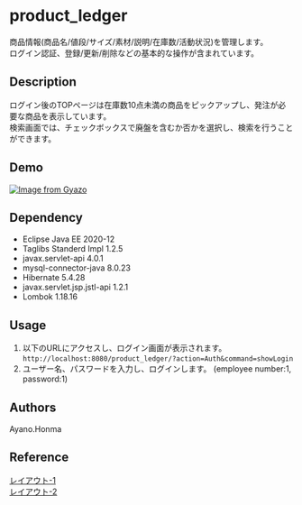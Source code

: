 # product_ledger
商品情報(商品名/値段/サイズ/素材/説明/在庫数/活動状況)を管理します。<br>
ログイン認証、登録/更新/削除などの基本的な操作が含まれています。

## Description
ログイン後のTOPページは在庫数10点未満の商品をピックアップし、発注が必要な商品を表示しています。<br>
検索画面では、チェックボックスで廃盤を含むか否かを選択し、検索を行うことができます。<br>

## Demo
[![Image from Gyazo](https://i.gyazo.com/e03af93821b0b1b93743c3c758a1c9c8.gif)](https://gyazo.com/309bf71e357947d0fba4de8d9670b657)

## Dependency
- Eclipse Java EE 2020-12
- Taglibs Standerd Impl 1.2.5
- javax.servlet-api 4.0.1
- mysql-connector-java 8.0.23
- Hibernate 5.4.28
- javax.servlet.jsp.jstl-api 1.2.1
- Lombok 1.18.16

## Usage
1. 以下のURLにアクセスし、ログイン画面が表示されます。<br>
``http://localhost:8080/product_ledger/?action=Auth&command=showLogin``
2. ユーザー名、パスワードを入力し、ログインします。
(employee number:1, password:1)

## Authors
Ayano.Honma

## Reference
[レイアウト-1](https://saruwakakun.com/html-css/reference/buttons#section1)<br>
[レイアウト-2](https://jajaaan.co.jp/css/css-headline/)<br>
